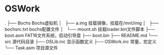 # OSWork

.
├── Bochs               Bochs虚拟机
│   ├── a.img               挂载镜像，挂载在/mnt/img
│   ├── bochsrc.txt         bochs配置文件
│   └── mount.sh            挂载loader.bin文件脚本
├── boot.asm            FAT16文件系统，启动引导盘
├── boot.bin
├── README.md
└── src                 源代码目录
    ├── OSLib.inc           显示函数定义
    ├── OSWork.inc          常量，宏定义
    └── Task.asm            项目源文件

